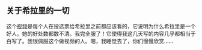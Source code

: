 ## 关于希拉里的一切

这个[视频](https://www.youtube.com/watch?v=a-xjiXfJ58Q)是每个人在投选票给希拉里之前都应该看的，它说明为什么希拉里是一个好人。她的好处数都数不清。我完全服了！它使得我这几天写的内容几乎都相当于白写了。我很佩服这个做视频的人。嗯，我睡觉去了，你们慢慢欣赏……
